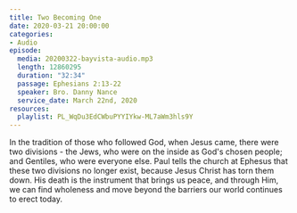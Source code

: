 ```yaml
---
title: Two Becoming One
date: 2020-03-21 20:00:00
categories:
- Audio
episode:
  media: 20200322-bayvista-audio.mp3
  length: 12860295
  duration: "32:34"
  passage: Ephesians 2:13-22
  speaker: Bro. Danny Nance
  service_date: March 22nd, 2020
resources:
  playlist: PL_WqDu3EdCWbuPYYIYkw-ML7aWm3hls9Y
---
```

In the tradition of those who followed God, when Jesus came, there were two divisions - the Jews, who were on the inside as God's chosen people; and Gentiles, who were everyone else. Paul tells the church at Ephesus that these two divisions no longer exist, because Jesus Christ has torn them down. His death is the instrument that brings us peace, and through Him, we can find wholeness and move beyond the barriers our world continues to erect today.
